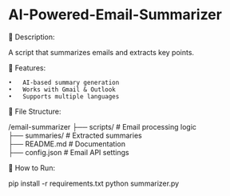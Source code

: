 # AI-Powered-Email-Summarizer

📌 Description:

A script that summarizes emails and extracts key points.

📜 Features:

	•	AI-based summary generation
	•	Works with Gmail & Outlook
	•	Supports multiple languages

📂 File Structure:

/email-summarizer
 ├── scripts/       # Email processing logic  
 ├── summaries/     # Extracted summaries  
 ├── README.md      # Documentation  
 ├── config.json    # Email API settings  

🚀 How to Run:

pip install -r requirements.txt
python summarizer.py


